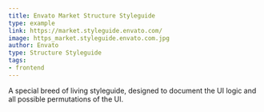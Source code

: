 ```yaml
---
title: Envato Market Structure Styleguide
type: example
link: https://market.styleguide.envato.com/
image: https_market.styleguide.envato.com.jpg
author: Envato
type: Structure Styleguide
tags:
- frontend
---
```


A special breed of living styleguide, designed to document the UI logic and all possible permutations of the UI.

